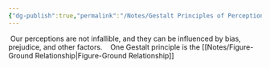 ```yaml
---
{"dg-publish":true,"permalink":"/Notes/Gestalt Principles of Perception/"}
---
```



 Our perceptions are not infallible, and they can be influenced by bias, prejudice, and other factors.
 
 One Gestalt principle is the [[Notes/Figure-Ground Relationship\|Figure-Ground Relationship]]
 
 
  
